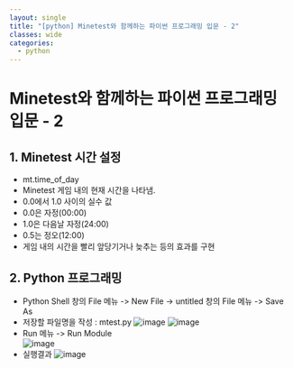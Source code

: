 ```yaml
---
layout: single
title: "[python] Minetest와 함께하는 파이썬 프로그래밍 입문 - 2"
classes: wide
categories:
  - python
---  
```


# Minetest와 함께하는 파이썬 프로그래밍 입문 - 2    

## 1. Minetest 시간 설정
  + mt.time_of_day
  + Minetest 게임 내의 현재 시간을 나타냄.
  + 0.0에서 1.0 사이의 실수 값
  + 0.0은 자정(00:00)
  + 1.0은 다음날 자정(24:00)
  + 0.5는 정오(12:00)
  + 게임 내의 시간을 빨리 앞당기거나 늦추는 등의 효과를 구현

## 2. Python 프로그래밍  
  + Python Shell 창의 File 메뉴 -> New File -> untitled 창의 File 메뉴 -> Save As
  + 저장할 파일명을 작성 : mtest.py
    ![image](https://github.com/user-attachments/assets/3b5eb6e3-cf58-4551-8ae5-b460ca2b770b)
    ![image](https://github.com/user-attachments/assets/4e39504d-c905-4364-b8d3-1d21ae48393f)
  + Run 메뉴 -> Run Module  
    ![image](https://github.com/user-attachments/assets/18074a60-71a0-4b7d-878d-13c51aa0976a)
  + 실행결과
    ![image](https://github.com/user-attachments/assets/ff1b8210-e363-4c6b-af4b-a1df4b4fc825)

